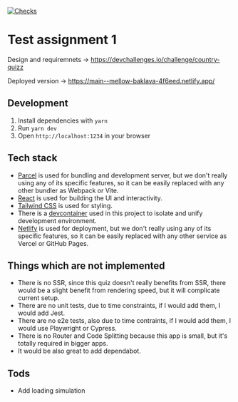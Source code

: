 [![Checks](https://github.com/kozlovzxc/test-assignment-1/actions/workflows/checks.yml/badge.svg)](https://github.com/kozlovzxc/test-assignment-1/actions/workflows/checks.yml)

# Test assignment 1

Design and requiremnets -> https://devchallenges.io/challenge/country-quizz

Deployed version -> https://main--mellow-baklava-4f6eed.netlify.app/

## Development

1. Install dependencies with `yarn`
2. Run `yarn dev`
3. Open `http://localhost:1234` in your browser

## Tech stack

- [Parcel](https://parceljs.org/) is used for bundling and development server, but we don't really using any of its specific features, so it can be easily replaced with any other bundler as Webpack or Vite.
- [React](https://reactjs.org/) is used for building the UI and interactivity.
- [Tailwind CSS](https://tailwindcss.com/) is used for styling.
- There is a [devcontainer](https://code.visualstudio.com/docs/devcontainers/containers) used in this project to isolate and unify development environment.
- [Netlify](https://www.netlify.com/) is used for deployment, but we don't really using any of its specific features, so it can be easily replaced with any other service as Vercel or GitHub Pages.

## Things which are not implemented

- There is no SSR, since this quiz doesn't really benefits from SSR, there would be a slight benefit from rendering speed, but it will complicate current setup.
- There are no unit tests, due to time constraints, if I would add them, I would add Jest.
- There are no e2e tests, also due to time contraints, if I would add them, I would use Playwright or Cypress.
- There is no Router and Code Splitting because this app is small, but it's totally required in bigger apps.
- It would be also great to add dependabot.

## Tods

- Add loading simulation
